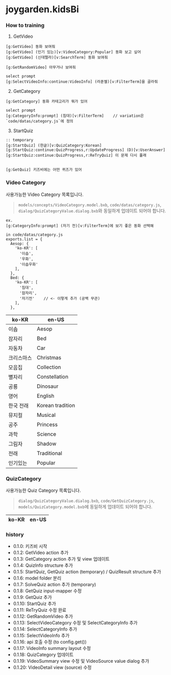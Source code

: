 # joygarden.kidsBi

### How to training
1. GetVideo
```
[g:GetVideo] 동화 보여줘
[g:GetVideo] (인기 있는)[v:VideoCategory:Popular] 동화 보고 싶어
[g:GetVideo] (신데렐라)[v:SearchTerm] 동화 보여줘

[g:GetRandomVideo] 아무거나 보여줘

select prompt
[g:SelectVideoInfo:continue:VideoInfo] (라푼젤)[v:FilterTerm]을 골라줘
```

2. GetCategory
```
[g:GetCategory] 동화 카테고리가 뭐가 있어

select prompt
[g:CategoryInfo:prompt] (침대)[v:FilterTerm]    // variation은 `code/datas/category.js`에 정의
```

3. StartQuiz
```
:: temporary
[g:StartQuiz] (한글)[v:QuizCategory:Korean]
[g:StartQuiz:continue:QuizProgress,r:UpdateProgress] (D)[v:UserAnswer]
[g:StartQuiz:continue:QuizProgress,r:ReTryQuiz] 이 문제 다시 풀래


[g:GetQuiz] 키즈비에는 어떤 퀴즈가 있어
```

### Video Category
사용가능한 Video Category 목록입니다.
> `models/concepts/VideoCategory.model.bxb`, `code/datas/category.js`, `dialog/QuizCategoryValue.dialog.bxb`와 동일하게 업데이트 되어야 합니다.

```
ex.
[g:CategoryInfo:prompt] (자기 전)[v:FilterTerm]에 보기 좋은 동화 선택해

in code/datas/category.js
exports.list = {
  Aesop: {
    'ko-KR': [
      '이솝',
      '우화',
      '이솝우화'
    ],
  },
  Bed: {
    'ko-KR': [
      '침대',
      '잠자리',
      '자기전'    // <- 이렇게 추가 (공백 무관)
    ],
  },
```

| ko-KR | en-US |
|-------|-------|
| 이솝 | Aesop |
| 잠자리 | Bed |
| 자동차 | Car |
| 크리스마스 | Christmas |
| 모음집 | Collection |
| 별자리 | Constellation |
| 공룡 | Dinosaur |
| 영어 | English |
| 한국 전래 | Korean tradition |
| 뮤지컬 | Musical |
| 공주 | Princess |
| 과학 | Science |
| 그림자 | Shadow |
| 전래 | Traditional |
| 인기있는 | Popular |


### QuizCategory
사용가능한 Quiz Category 목록입니다.
> `dialog/QuizCategoryValue.dialog.bxb`, `code/GetQuizCategory.js`, `models/QuizCategory.model.bxb`에 동일하게 업데이트 되어야 합니다.

| ko-KR | en-US |
| ----- | ----- |

### history
- 0.1.0: 키즈비 시작
- 0.1.2: GetVideo action 추가
- 0.1.3: GetCategory action 추가 및 view 업데이트
- 0.1.4: QuizInfo structure 추가
- 0.1.5: StartQuiz, GetQuiz action (temporary) / QuizResult structure 추가
- 0.1.6: model folder 분리
- 0.1.7: SolveQuiz action 추가 (temporary)
- 0.1.8: GetQuiz input-mapper 수정
- 0.1.9: GetQuiz 추가
- 0.1.10: StartQuiz 추가
- 0.1.11: ReTryQuiz 수정 완료
- 0.1.12: GetRandomVideo 추가
- 0.1.13: SelectVideoCategory 수정 및 SelectCategoryInfo 추가
- 0.1.14: SelectCategoryInfo 추가
- 0.1.15: SelectVideoInfo 추가
- 0.1.16: api 호출 수정 (to config.get())
- 0.1.17: VideoInfo summary layout 수정
- 0.1.18: QuizCategory 업데이트
- 0.1.19: VideoSummary view 수정 및 VideoSource value dialog 추가
- 0.1.20: VideoDetail view (source) 수정